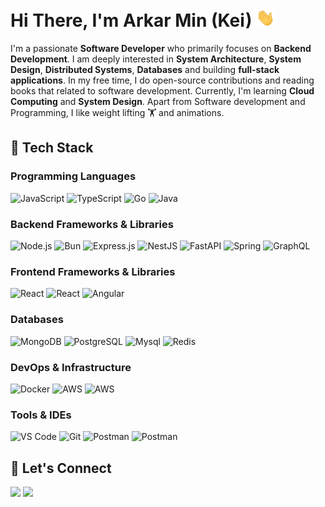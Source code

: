 # Hi There, I'm Arkar Min (Kei) <img src="https://raw.githubusercontent.com/ABSphreak/ABSphreak/master/gifs/Hi.gif" width="30px">

I'm a passionate **Software Developer** who primarily focuses on **Backend Development**. I am deeply interested in **System Architecture**, **System Design**, **Distributed Systems**, **Databases** and building **full-stack applications**. In my free time, I do open-source contributions and reading books that related to software development. Currently, I'm learning **Cloud Computing** and **System Design**. Apart from Software development and Programming, I like weight lifting 🏋️ and animations.

## 🚀 Tech Stack

### **Programming Languages**
<p>
  <img alt="JavaScript" title="JavaScript" width="40px" src="https://skillicons.dev/icons?i=js"> 
  <img alt="TypeScript" title="TypeScript" width="40px" src="https://skillicons.dev/icons?i=ts">
  <img alt="Go" title="Go" width="40px" src="https://skillicons.dev/icons?i=go">
  <img alt="Java" title="Java" width="40px" src="https://skillicons.dev/icons?i=java"> 
</p>

### **Backend Frameworks & Libraries**
<p>
  <img title="Node.js" alt="Node.js" width="40px" src="https://skillicons.dev/icons?i=nodejs"> 
  <img title="Bun" alt="Bun" width="40px" src="https://skillicons.dev/icons?i=bun"> 
  <img title="Express.js" alt="Express.js" width="40px" src="https://skillicons.dev/icons?i=expressjs"> 
  <img title="NestJS" alt="NestJS" width="40px" src="https://skillicons.dev/icons?i=nestjs">
  <img title="FastAPI" alt="FastAPI" width="40px" src="https://skillicons.dev/icons?i=fastapi">
  <img title="Spring" alt="Spring" width="40px" src="https://skillicons.dev/icons?i=spring">
  <img title="GraphQL" alt="GraphQL" width="40px" src="https://skillicons.dev/icons?i=graphql"> 
</p>

### **Frontend Frameworks & Libraries**
<p>
  <img title="React" alt="React" width="40px" src="https://skillicons.dev/icons?i=react"> 
  <img title="Next" alt="React" width="40px" src="https://skillicons.dev/icons?i=next"> 
  <img title="Angular" alt="Angular" width="40px" src="https://skillicons.dev/icons?i=angular"> 
</p>

### **Databases**
<p>
  <img title="MongoDB" alt="MongoDB" width="40px" src="https://skillicons.dev/icons?i=mongodb"> 
  <img title="PostgreSQL" alt="PostgreSQL" width="40px" src="https://skillicons.dev/icons?i=postgres"> 
  <img title="Mysql" alt="Mysql" width="40px" src="https://skillicons.dev/icons?i=mysql"> 
  <img title="Redis" alt="Redis" width="40px" src="https://skillicons.dev/icons?i=redis"> 
</p>

### **DevOps & Infrastructure**
<p>
  <img title="Docker" alt="Docker" width="40px" src="https://skillicons.dev/icons?i=docker"> 
  <img title="AWS" alt="AWS" width="40px" src="https://skillicons.dev/icons?i=aws">
  <img title="Firebase" alt="AWS" width="40px" src="https://skillicons.dev/icons?i=firebase"> 
</p>

### **Tools & IDEs**
<p>
  <img title="VS Code" alt="VS Code" width="40px" src="https://skillicons.dev/icons?i=vscode">
  <img title="Git" alt="Git" width="40px" src="https://skillicons.dev/icons?i=git"> 
  <img title="Postman" alt="Postman" width="40px" src="https://skillicons.dev/icons?i=postman"> 
  <img title="Markdown" alt="Postman" width="40px" src="https://skillicons.dev/icons?i=markdown"> 
</p>

## 🤝 Let's Connect
<p>
  <a href="https://www.linkedin.com/in/arkar-min-97410b308/"><img src="https://cdn2.iconfinder.com/data/icons/social-media-2285/512/1_Linkedin_unofficial_colored_svg-128.png" width="40"></a>
  <a href="https://x.com/amin_dev_7"><img src="https://cdn2.iconfinder.com/data/icons/social-media-2285/512/1_Twitter3_colored_svg-64.png" width="40"></a>
</p>
